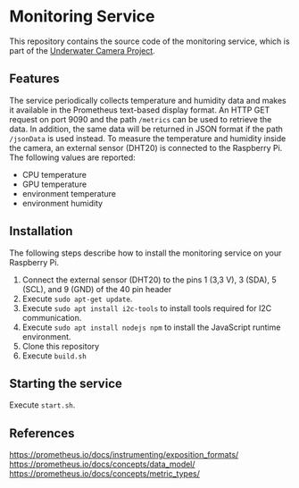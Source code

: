 # Monitoring Service
This repository contains the source code of the monitoring service, which is part of the [Underwater Camera Project](https://underwater-camera-project.github.io).

## Features

The service periodically collects temperature and humidity data and makes it available in the Prometheus text-based display format. An HTTP GET request on port 9090 and the path `/metrics` can be used to retrieve the data. In addition, the same data will be returned in JSON format if the path `/jsonData` is used instead. To measure the temperature and humidity inside the camera, an external sensor (DHT20) is connected to the Raspberry Pi. The following values are reported:

* CPU temperature
* GPU temperature
* environment temperature
* environment humidity

## Installation

The following steps describe how to install the monitoring service on your Raspberry Pi.

1. Connect the external sensor (DHT20) to the pins 1 (3,3 V), 3 (SDA), 5 (SCL), and 9 (GND) of the 40 pin header
2. Execute `sudo apt-get update`.
3. Execute `sudo apt install i2c-tools` to install tools required for I2C communication.
4. Execute `sudo apt install nodejs npm` to install the JavaScript runtime environment.
5.  Clone this repository
6.  Execute `build.sh`

## Starting the service

Execute `start.sh`.

## References

https://prometheus.io/docs/instrumenting/exposition_formats/  
https://prometheus.io/docs/concepts/data_model/  
https://prometheus.io/docs/concepts/metric_types/  
  
